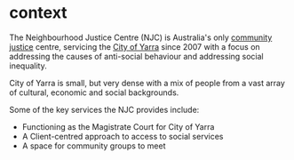 # context
The Neighbourhood Justice Centre (NJC) is Australia's only [community justice](http://www.neighbourhoodjustice.vic.gov.au/home/about+us/community+justice/) centre, servicing the [City of Yarra](https://en.wikipedia.org/wiki/City_of_Yarra) since 2007 with a focus on addressing the causes of anti-social behaviour and addressing social inequality.

City of Yarra is small, but very dense with a mix of people from a vast array of cultural, economic and social backgrounds.

Some of the key services the NJC provides include:
* Functioning as the Magistrate Court for City of Yarra
* A Client-centred approach to access to social services
* A space for community groups to meet
